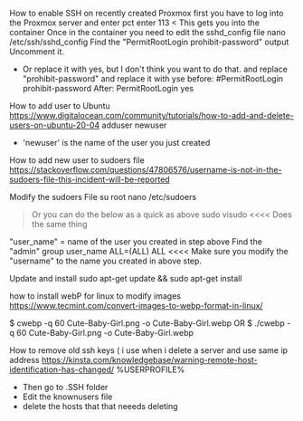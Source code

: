 How to enable SSH on recently created Proxmox
first you have to log into the Proxmox server and enter 
   pct enter 113   < This gets you into the container
Once in the container you need to edit the sshd_config file
nano /etc/ssh/sshd_config
Find the "PermitRootLogin prohibit-password" output
Uncomment it. 
  - Or replace it with yes, but I don't think you want to do that. and replace "prohibit-password" and replace it with yse
before:
#PermitRootLogin prohibit-password
After:
PermitRootLogin yes


How to add user to Ubuntu
https://www.digitalocean.com/community/tutorials/how-to-add-and-delete-users-on-ubuntu-20-04
  adduser newuser
   - 'newuser' is the name of the user you just created


How to add new user to sudoers file
https://stackoverflow.com/questions/47806576/username-is-not-in-the-sudoers-file-this-incident-will-be-reported

Modify the sudoers File
  su root 
  nano /etc/sudoers
> Or you can do the below as a quick as above
  > sudo visudo   <<<< Does the same thing

"user_name" = name of the user you created in step above
  Find the "admin" group
    user_name ALL=(ALL)  ALL   <<<< Make sure you modify the "username" to the name you created in above step.


Update and install
  sudo apt-get update && sudo apt-get install







how to install webP for linux to modify images
https://www.tecmint.com/convert-images-to-webp-format-in-linux/

$ cwebp -q 60 Cute-Baby-Girl.png -o Cute-Baby-Girl.webp
OR
$ ./cwebp -q 60 Cute-Baby-Girl.png -o Cute-Baby-Girl.webp



How to remove old ssh keys ( i use when i delete a server and use same ip address
https://kinsta.com/knowledgebase/warning-remote-host-identification-has-changed/
%USERPROFILE%
 - Then go to .SSH folder
 - Edit the knownusers file
 - delete the hosts that that neeeds deleting
